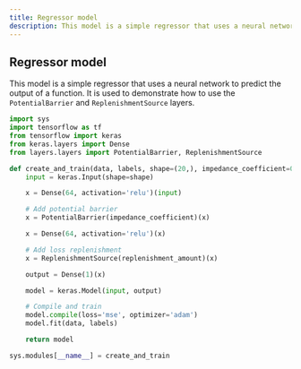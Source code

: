 ```yaml
---
title: Regressor model
description: This model is a simple regressor that uses a neural network to predict the output of a function. It is used to demonstrate how to use the PotentialBar...
---
```

## Regressor model

This model is a simple regressor that uses a neural network to predict the output of a function. It is used to demonstrate how to use the `PotentialBarrier` and `ReplenishmentSource` layers.

```python
import sys
import tensorflow as tf
from tensorflow import keras
from keras.layers import Dense
from layers.layers import PotentialBarrier, ReplenishmentSource

def create_and_train(data, labels, shape=(20,), impedance_coefficient=0.1, replenishment_amount=0.05):
    input = keras.Input(shape=shape)

    x = Dense(64, activation='relu')(input)

    # Add potential barrier 
    x = PotentialBarrier(impedance_coefficient)(x)

    x = Dense(64, activation='relu')(x)

    # Add loss replenishment
    x = ReplenishmentSource(replenishment_amount)(x)

    output = Dense(1)(x)

    model = keras.Model(input, output)

    # Compile and train
    model.compile(loss='mse', optimizer='adam')
    model.fit(data, labels)

    return model

sys.modules[__name__] = create_and_train
```
